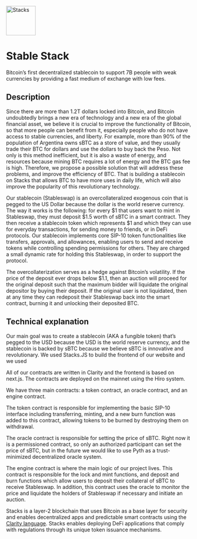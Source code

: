 <p align="left">
  <a href="https://stacks.co">
    <img alt="Stacks" src="https://i.imgur.com/eU3g0dF.jpeg" width="80" />
  </a>
</p>

# Stable Stack

Bitcoin’s first decentralized stablecoin to support 7B people with weak currencies by providing a fast medium of exchange with low fees.

## Description

Since there are more than 1.2T dollars locked into Bitcoin, and Bitcoin undoubtedly brings a new era of technology and a new era of the global financial asset, we believe it is crucial to improve the functionality of Bitcoin, so that more people can benefit from it, especially people who do not have access to stable currencies, and liberty. For example, more than 90% of the population of Argentina owns sBTC as a store of value, and they usually trade their BTC for dollars and use the dollars to buy back the Peso. Not only is this method inefficient, but it is also a waste of energy, and resources because mining BTC requires a lot of energy and the BTC gas fee is high. Therefore, we propose a possible solution that will address these problems, and improve the efficiency of BTC. That is building a stablecoin on Stacks that allows BTC to have more uses in daily life, which will also improve the popularity of this revolutionary technology. 

Our stablecoin (Stableswap) is an overcollateralized exogenous coin that is pegged to the US Dollar because the dollar is the world reserve currency. The way it works is the following: for every $1 that users want to mint in Stableswap, they must deposit $1.5 worth of sBTC in a smart contract. They then receive a stablecoin token which represents $1 and which they can use for everyday transactions, for sending money to friends, or in DeFi protocols. Our stablecoin implements core SIP-10 token functionalities like transfers, approvals, and allowances, enabling users to send and receive tokens while controlling spending permissions for others. They are charged a small dynamic rate for holding this Stableswap, in order to support the protocol. 

The overcollaterization serves as a hedge against Bitcoin’s volatility. If the price of the deposit ever drops below $1.1, then an auction will proceed for the original deposit such that the maximum bidder will  liquidate the original depositor by buying their deposit. 
If the original user is not liquidated, then at any time they can redeposit their Stableswap back into the smart contract, burning it and unlocking their deposited BTC. 


## Technical explanation

Our main goal was to create a stablecoin (AKA a fungible token) that’s pegged to the USD because the USD is the world reserve currency, and the stablecoin is backed by sBTC because we believe sBTC is innovative and revolutionary. We used Stacks.JS to build the frontend of our website and we used 

All of our contracts are written in Clarity and the frontend is based on next.js. The contracts are deployed on the mainnet using the Hiro system.

We have three main contracts: a token contract, an oracle contract, and an engine contract. 

The token contract is responsible for implementing the basic SIP-10 interface including transferring, minting, and a new burn function was added to this contract, allowing tokens to be burned by destroying them on withdrawal. 

The oracle contract is responsible for setting the price of sBTC. Right now it is a permissioned contract, so only an authorized participant can set the price of sBTC, but in the future we would like to use Pyth as a trust-minimized decentralized oracle system. 

The engine contract is where the main logic of our project lives. This contract is responsible for the lock and mint functions, and deposit and burn functions which allow users to deposit their collateral of sBTC to receive Stableswap. In addition, this contract uses the oracle to monitor the price and liquidate the holders of Stableswap if necessary and initiate an auction. 

Stacks is a layer-2 blockchain that uses Bitcoin as a base layer for security and enables decentralized apps and predictable smart contracts using the [Clarity language](https://clarity-lang.org/). Stacks enables deploying DeFi applications that comply with regulations through its unique token issuance mechanisms.
